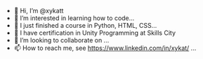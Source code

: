 - 👋 Hi, I’m @xykatt
- 👀 I’m interested in learning how to code...
- 🌱 I just finished a course in Python, HTML, CSS...
- 🌱 I have certification in Unity Programming at Skills City
- 💞️ I’m looking to collaborate on ...
- 📫 How to reach me, see https://www.linkedin.com/in/xykat/ ...

<!---
xykatt/xykatt is a ✨ special ✨ repository because its `README.md` (this file) appears on your GitHub profile.
You can click the Preview link to take a look at your changes.
--->
